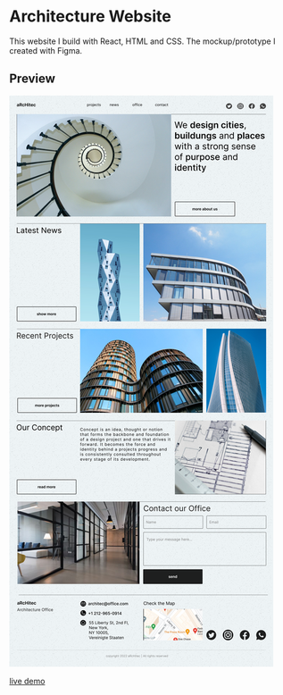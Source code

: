 # Architecture Website 

This website I build with React, HTML and CSS.
The mockup/prototype I created with Figma.

## Preview

![screenshot](./src/assets/screenshot-project-architecture.png)


[live demo]([https://github.com/facebook/create-react-app](https://architec-version.netlify.app/)https://architec-version.netlify.app/)

